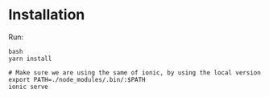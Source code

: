 # Installation

Run: 

    bash
    yarn install

    # Make sure we are using the same of ionic, by using the local version
    export PATH=./node_modules/.bin/:$PATH
    ionic serve
